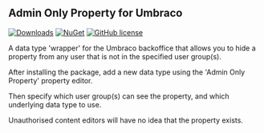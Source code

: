 ## Admin Only Property for Umbraco

[![Downloads](https://img.shields.io/nuget/dt/Our.Umbraco.Community.AdminOnlyProperty?color=cc9900)](https://www.nuget.org/packages/Our.Umbraco.Community.AdminOnlyProperty/)
[![NuGet](https://img.shields.io/nuget/vpre/Our.Umbraco.Community.AdminOnlyProperty?color=0273B3)](https://www.nuget.org/packages/Our.Umbraco.Community.AdminOnlyProperty)
[![GitHub license](https://img.shields.io/github/license/lottepitcher/umbraco-admin-only-property?color=8AB803)](LICENSE)

A data type 'wrapper' for the Umbraco backoffice that allows you to hide a property from any user that is not in the specified user group(s).

After installing the package, add a new data type using the 'Admin Only Property' property editor.

Then specify which user group(s) can see the property, and which underlying data type to use.

Unauthorised content editors will have no idea that the property exists.